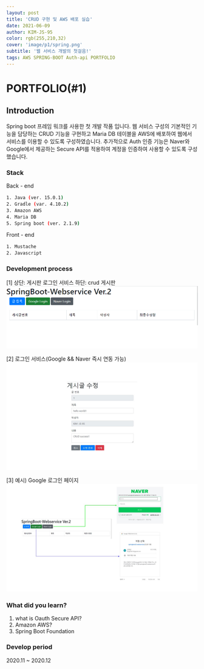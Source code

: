 ```yaml
---
layout: post
title: 'CRUD 구현 및 AWS 배포 실습'
date: 2021-06-09
author: KIM-JS-95
color: rgb(255,210,32)
cover: 'image/p1/spring.png'
subtitle: '웹 서비스 개발의 첫걸음!'
tags: AWS SPRING-BOOT Auth-api PORTFOLIO
---
```



# PORTFOLIO(#1)

## Introduction

Spring boot 프레임 워크를 사용한 첫 개발 작품 입니다. 웹 서비스 구성의 기본적인 기능을 담당하는 CRUD 기능을 구현하고 Maria DB 테이블을 AWS에 배포하여 웹에서 서비스를 이용할 수 있도록 구성하였습니다.
추가적으로 Auth 인증 기능은 Naver와 Google에서 제공하는 Secure API를 적용하여 계정을 인증하여 사용할 수 있도록 구성했습니다.

### Stack

Back - end
```bash
1. Java (ver. 15.0.1)
2. Gradle (var. 4.10.2)
3. Amazon AWS
4. Maria DB
5. Spring boot (ver. 2.1.9)
```

Front - end
```bash
1. Mustache
2. Javascript
```

### Development process

[1] 상단: 게시판 로그인 서비스
하단: crud 게시판
![1.png](image/p1/1.png)

[2] 로그인 서비스(Google && Naver 즉시 연동 가능)
![Content_View](image/p1/Content_View.jpg)

[3] 예시) Google 로그인 페이지
![Login.jpg](image/p1/Login.jpg)


### What did you learn?

1. what is Oauth Secure API?
2. Amazon AWS?
3. Spring Boot Foundation

### Develop period

2020.11 ~ 2020.12